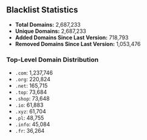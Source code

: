 ## Blacklist Statistics

- **Total Domains:** 2,687,233
- **Unique Domains:** 2,687,233
- **Added Domains Since Last Version:** 718,793
- **Removed Domains Since Last Version:** 1,053,476

### Top-Level Domain Distribution

-  `.com`: 1,237,746
-  `.org`: 220,824
-  `.net`: 165,715
-  `.top`: 73,684
-  `.shop`: 73,648
-  `.io`: 61,883
-  `.xyz`: 61,704
-  `.pl`: 48,755
-  `.info`: 45,084
-  `.fr`: 36,264
